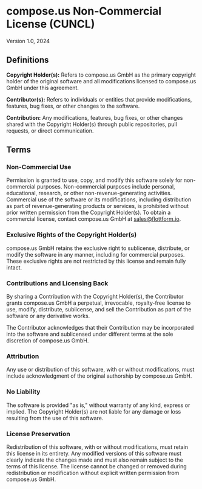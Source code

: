 # compose.us Non-Commercial License (CUNCL)
Version 1.0, 2024

## Definitions

**Copyright Holder(s):** Refers to compose.us GmbH as the primary copyright holder of the original software and all modifications licensed to compose.us GmbH under this agreement.

**Contributor(s):** Refers to individuals or entities that provide modifications, features, bug fixes, or other changes to the software.

**Contribution:** Any modifications, features, bug fixes, or other changes shared with the Copyright Holder(s) through public repositories, pull requests, or direct communication.

## Terms

### Non-Commercial Use
Permission is granted to use, copy, and modify this software solely for non-commercial purposes. Non-commercial purposes include personal, educational, research, or other non-revenue-generating activities. Commercial use of the software or its modifications, including distribution as part of revenue-generating products or services, is prohibited without prior written permission from the Copyright Holder(s). To obtain a commercial license, contact compose.us GmbH at sales@flottform.io.

### Exclusive Rights of the Copyright Holder(s)
compose.us GmbH retains the exclusive right to sublicense, distribute, or modify the software in any manner, including for commercial purposes. These exclusive rights are not restricted by this license and remain fully intact.

### Contributions and Licensing Back
By sharing a Contribution with the Copyright Holder(s), the Contributor grants compose.us GmbH a perpetual, irrevocable, royalty-free license to use, modify, distribute, sublicense, and sell the Contribution as part of the software or any derivative works.

The Contributor acknowledges that their Contribution may be incorporated into the software and sublicensed under different terms at the sole discretion of compose.us GmbH.

### Attribution
Any use or distribution of this software, with or without modifications, must include acknowledgment of the original authorship by compose.us GmbH.

### No Liability
The software is provided "as is," without warranty of any kind, express or implied. The Copyright Holder(s) are not liable for any damage or loss resulting from the use of this software.

### License Preservation
Redistribution of this software, with or without modifications, must retain this license in its entirety. Any modified versions of this software must clearly indicate the changes made and must also remain subject to the terms of this license. The license cannot be changed or removed during redistribution or modification without explicit written permission from compose.us GmbH.
